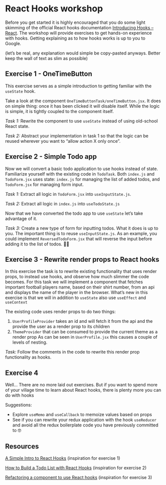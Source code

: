 # React Hooks workshop

Before you get started it is highly encouraged that you do some light skimming of the official React hooks documentation [Introducing Hooks – React](https://reactjs.org/docs/hooks-intro.html). The workshop will provide exercises to get hands-on experience with hooks. Getting explaining as to how hooks works is up to you to Google.

(let’s be real, any explanation would simple be copy-pasted anyways. Better keep the wall of text as slim as possible)

## Exercise 1 - OneTimeButton

This exercise serves as a simple introduction to getting familiar with the `useState` hook.

Take a look at the component `OneTimeButtonTask/oneTimeButton.jsx`. It does on simple thing: once it has been clicked it will disable itself. While the logic is simple, it is tightly coupled to the component itself.

_Task 1:_ Rewrite the component to use `useState` instead of using old-school React state.

_Task 2:_ Abstract your implementation in task 1 so that the logic can be reused wherever you want to “allow action X only once”.

## Exercise 2 - Simple Todo app

Now we will convert a basic todo application to use hooks instead of state. Familiarize yourself with the existing code in `TodoTask`. Both `index.js` and `TodoForm.jsx` uses state: `index.js` for managing the list of added todos, and `TodoForm.jsx` for managing form input.

_Task 1:_ Extract all logic in `TodoForm.jsx` into `useInputState.js`.

_Task 2:_ Extract all logic in `index.js` into `useTodoState.js`

Now that we have converted the todo app to use `useState` let’s take advantage of it.

_Task 3:_ Create a new type of form for inputting todos. What it does is up to you. The important thing is to reuse `useInputState.js`. As an example, you could implement `ReversedTodoForm.jsx` that will reverse the input before adding it to the list of todos. 🤷‍♂️

## Exercise 3 - Rewrite render props to React hooks

In this exercise the task is to rewrite existing functionality that uses render props, to instead use hooks, and observe how much slimmer the code becomes.
For this task we will implement a component that fetches important football players name, based on their shirt number, from an api and displays the name of the player in the browser. What’s new in this exercise is that we will in addition to `useState` also use `useEffect` and `useContext`

The existing code uses render props to do two things:

1. `UserProfileProvider` takes an id and will fetch it from the api and the provide the user as a render prop to its children
2. `ThemeProvider` that can be consumed to provide the current theme as a render prop
   As can be seen in `UserProfile.jsx` this causes a couple of levels of nesting.

_Task:_ Follow the comments in the code to rewrite this render prop functionality as hooks.

## Exercise 4

Well… There are no more laid out exercises. But if you want to spend more of your village time to learn about React hooks, there is plenty more you can do with hooks

Suggestions:

- Explore `useMemo` and `useCallback` to memoize values based on props
- See if you can rewrite your redux application with the hook `useReducer` and avoid all the redux boilerplate code you have previously committed to 🤓

## Resources

[A Simple Intro to React Hooks](https://daveceddia.com/intro-to-hooks/) (inspiration for exercise 1)

[How to Build a Todo List with React Hooks](https://medium.freecodecamp.org/how-to-build-a-todo-list-with-react-hooks-ebaa4e3db3b) (inspiration for exercise 2)

[Refactoring a component to use React hooks](https://javascriptplayground.com/refactoring-to-react-hooks/) (inspiration for exercise 3)
